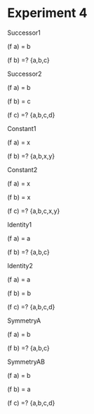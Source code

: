 # Experiment 4

Successor1

(f a) = b

(f b) =? {a,b,c}


Successor2

(f a) = b

(f b) = c

(f c) =? {a,b,c,d}

Constant1

(f a) = x

(f b) =? {a,b,x,y}


Constant2

(f a) = x

(f b) = x

(f c) =? {a,b,c,x,y}


Identity1

(f a) = a

(f b) =? {a,b,c}


Identity2

(f a) = a

(f b) = b

(f c) =? {a,b,c,d}


SymmetryA

(f a) = b

(f b) =? {a,b,c}


SymmetryAB

(f a) = b

(f b) = a

(f c) =? {a,b,c,d}

